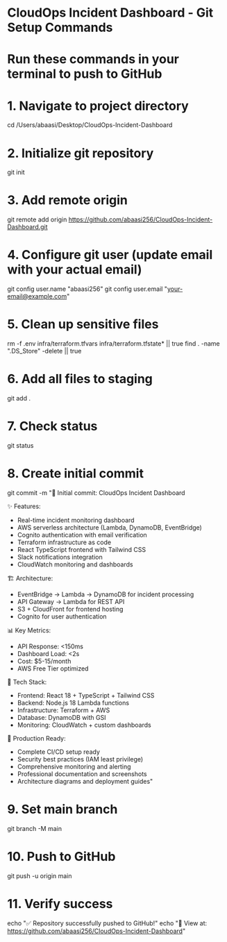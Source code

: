 # CloudOps Incident Dashboard - Git Setup Commands
# Run these commands in your terminal to push to GitHub

# 1. Navigate to project directory
cd /Users/abaasi/Desktop/CloudOps-Incident-Dashboard

# 2. Initialize git repository
git init

# 3. Add remote origin
git remote add origin https://github.com/abaasi256/CloudOps-Incident-Dashboard.git

# 4. Configure git user (update email with your actual email)
git config user.name "abaasi256"
git config user.email "your-email@example.com"

# 5. Clean up sensitive files
rm -f .env infra/terraform.tfvars infra/terraform.tfstate* || true
find . -name ".DS_Store" -delete || true

# 6. Add all files to staging
git add .

# 7. Check status
git status

# 8. Create initial commit
git commit -m "🎉 Initial commit: CloudOps Incident Dashboard

✨ Features:
- Real-time incident monitoring dashboard
- AWS serverless architecture (Lambda, DynamoDB, EventBridge)
- Cognito authentication with email verification
- Terraform infrastructure as code
- React TypeScript frontend with Tailwind CSS
- Slack notifications integration
- CloudWatch monitoring and dashboards

🏗️ Architecture:
- EventBridge → Lambda → DynamoDB for incident processing
- API Gateway → Lambda for REST API
- S3 + CloudFront for frontend hosting
- Cognito for user authentication

📊 Key Metrics:
- API Response: <150ms
- Dashboard Load: <2s
- Cost: \$5-15/month
- AWS Free Tier optimized

🔧 Tech Stack:
- Frontend: React 18 + TypeScript + Tailwind CSS
- Backend: Node.js 18 Lambda functions
- Infrastructure: Terraform + AWS
- Database: DynamoDB with GSI
- Monitoring: CloudWatch + custom dashboards

🚀 Production Ready:
- Complete CI/CD setup ready
- Security best practices (IAM least privilege)
- Comprehensive monitoring and alerting
- Professional documentation and screenshots
- Architecture diagrams and deployment guides"

# 9. Set main branch
git branch -M main

# 10. Push to GitHub
git push -u origin main

# 11. Verify success
echo "✅ Repository successfully pushed to GitHub!"
echo "🔗 View at: https://github.com/abaasi256/CloudOps-Incident-Dashboard"
